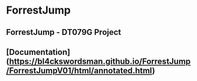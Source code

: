 # ForrestJump
## ForrestJump - DT079G Project

## [Documentation] (https://bl4ckswordsman.github.io/ForrestJump/ForrestJumpV01/html/annotated.html)
